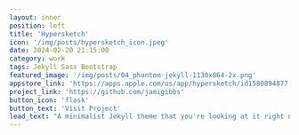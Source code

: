 ```yaml
---
layout: inner
position: left
title: 'Hypersketch'
icon: '/img/posts/hypersketch_icon.jpeg'
date: 2024-02-20 21:15:00
category: work
tags: Jekyll Sass Bootstrap
featured_image: '/img/posts/04_phantom-jekyll-1130x864-2x.png'
appstore_link: 'https://apps.apple.com/us/app/hypersketch/id1580894877'
project_link: 'https://github.com/jamigibbs'
button_icon: 'flask'
button_text: 'Visit Project'
lead_text: "A minimalist Jekyll theme that you're looking at it right now"
---
```


